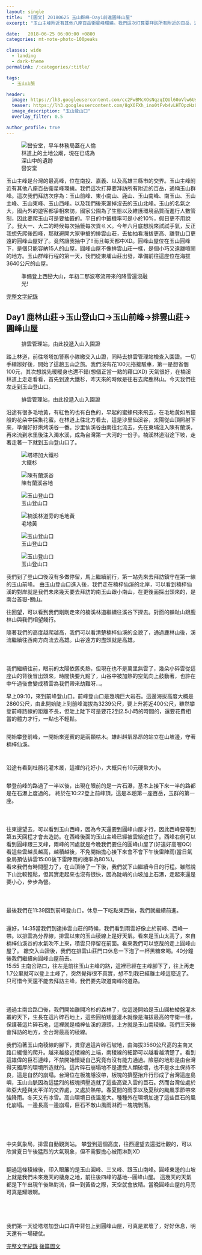 ```yaml
---
layout: single
title:  "[圖文] 20180625 玉山群峰-Day1前進圓峰山屋"
excerpt: "玉山主峰附近有其他八座百岳衛星峰環繞。我們這次打算要拜訪所有附近的百岳，通稱玉山群峰。這次我們拜訪次序為：玉山前峰、東小南山、鹿山、玉山南峰、南玉山、玉山主峰、玉山東峰、玉山西峰。以及我們後來漏掉沒去的玉山北峰。"

date:   2018-06-25 06:00:00 +0800
categories: mt-note-photo-100peaks

classes: wide
  - landing
  - dark-theme
permalink: /:categories/:title/

tags:
  - 玉山山脈

header:
  image: https://lh3.googleusercontent.com/cc2FwBMcXOsNqzqIQUl60oVlw6UsbTG4clgPhapLdT56TXCkwnr0Dm-F4PNvBvNdtVByUuU8LFAqhAFmo2c=w647-h220-rw
  teaser: https://lh3.googleusercontent.com/8gXOFXh_ino0tFvb4vLHTOpzHzUFeJ61VyysGqkKczmwbfaAK-D-9CmbA2D6PPCE4jCSNL2pydH1NgyQ2Js=w640-h480
  image_description: "玉山登山口"
  overlay_filter: 0.5

author_profile: true
---
```


<figure style="width: 40%" class="align-right">
  <img src="https://lh3.googleusercontent.com/KFQeYwnuD3XeQrqbpuASX2fMNzNYQ7UQjlS3cjERXHGQ4Yzg3QN7n-_cYNc2fvZRsqiqg2yN9eBIvQd73EA=w640-h480" alt="巒安堂，早年林務局蓋在人倫林道上的土地公廟，現在已成為深山中的遺跡">
  <figcaption>巒安堂</figcaption>
</figure> 
  
玉山主峰是台灣的最高峰，位在南投、嘉義、以及高雄三縣市的交界。玉山主峰附近有其他八座百岳衛星峰環繞。我們這次打算要拜訪所有附近的百岳，通稱玉山群峰。這次我們拜訪次序為：玉山前峰、東小南山、鹿山、玉山南峰、南玉山、玉山主峰、玉山東峰、玉山西峰。以及我們後來漏掉沒去的玉山北峰。玉山的名氣之大，國內外的遊客都爭相來訪，國家公園為了生態以及維護環境品質而進行人數管制，因此要爬玉山可是要抽籤的。平日的中籤機率可是小於10%，假日更不用說了。我大一、大二的時候每次抽籤每次貢ㄍㄨ。今年六月底想說來試試手氣，反正我想先爬後四峰，那就避開大家爭搶的排雲山莊，去抽抽看海拔更高、離登山口更遠的圓峰山屋好了。竟然讓我抽中了!!而且每天都中XD。圓峰山屋位在玉山圓峰下，是個只能容納15人的山屋。圓峰山屋不像排雲山莊一樣，是個小巧又遠離喧鬧的地方。玉山群峰行程的第一天，我們從東埔山莊出發，準備前往這座位在海拔3640公尺的山屋。

<figure style="width: 70%" class="align-center">
  <img src="https://lh3.googleusercontent.com/HTw1P9UhLRtxNrC54QMtqubtMHM6EC-oYGggZWvgSYHqhdL-1cbHRIS2RqW6QIws9PCaoThwesYvrV9Zwxs=w1000-h800" alt="">
  <figcaption>準備登上西巒大山，年初二那波寒流帶來的降雪還沒融光!</figcaption>
</figure> 


<a href="" class="btn btn--primary">完整文字紀錄</a>

## Day1 鹿林山莊->玉山登山口->玉山前峰->排雲山莊->圓峰山屋

<figure style="width:75%" class="align-center">
  <img src="https://lh3.googleusercontent.com/-PUO1LM_oKggJHrONeQS1wp6RiTWTa-a__U5L7uRMTeXZ47l32yWZkJra5Yul33FU__68musXTdj6BOUdbQ=w1000-h800" alt="">
  <figcaption> 排雲管理站，由此投遞入山入園證 </figcaption>
</figure> 

踏上林道，前往塔塔加警察小隊繳交入山證，同時去排雲管理站檢查入園證。一切手續辦好後，開始了這趟玉山之旅。我們沒有花100元搭接駁車，第一是想省個100元，其次想說先暖暖身也還不錯(想個正當一點的藉口XD)
天氣很好，在楠溪林道上走走看看，首先到達大鐵杉，昨天來的時候是往右去爬鹿林山。今天我們往左走到玉山登山口。

<figure style="width:75%" class="align-center">
  <img src="https://lh3.googleusercontent.com/OiLfapBmtQ5u4WYdxsDtmIw2cMhNR3VwyawTmD2DtX0rcSvKipHtkEYrV1KqGYeOoexfotjPeil2WbuZzU0=w1000-h800" alt="">
  <figcaption> 排雲管理站，由此投遞入山入園證 </figcaption>
</figure> 

沿途有很多毛地黃，有紅色的也有白色的，早起的蜜蜂飛來飛去，在毛地黃如吊鐘般的花朵中採集花蜜。在林道上往北方看去，這是沙里仙溪谷，太陽從山頂照射下來，準備好好烘烤溪谷一番。沙里仙溪谷由南往北流去，先在東埔注入陳有蘭溪，再來流到水里後注入濁水溪，成為台灣第一大河的一份子。楠溪林道沿途下坡，走著走著一下就到玉山登山口了。

<figure style="width: 45%" class="align-left">
  <img src="https://lh3.googleusercontent.com/u--Jis2OCRtB6dywKM9acdpRdCccTIeKu05t8qFWXATGzZdTitBg29E0-YAvg7a_uyRs_Rl28oR6Q-SIRZA=w640-h480" alt="塔塔加大鐵杉">
  <figcaption> 大鐵杉 </figcaption>
</figure> 

<figure style="width: 45%" class="align-right">
  <img src="https://lh3.googleusercontent.com/ImH3TSlM7EguSvH-J-eEm2_mGZVKdNFzYTWVkDH0TCXe_FHs09FJk5M4PgWYJKfmDfXjzaGW5k4UIKlvE3A=w640-h480" alt="陳有蘭溪谷">
  <figcaption> 陳有蘭溪谷地 </figcaption>
</figure> 


<figure  class="align-center">
  <img src="https://lh3.googleusercontent.com/w9ZMF7OLKLm5LAQu5JQ_jvQXlTI2dGcga5CKAPEqy-ayZJtFqvs4OCL4y-MJ08nfMmrF8RjmH92rmen_qDY=w1000-h800" alt="玉山登山口">
  <figcaption> 玉山登山口 </figcaption>
</figure> 


<figure style="width: 45%" class="align-left">
  <img src="https://lh3.googleusercontent.com/9bJ8iKdehQXxYdNfFs_d7auqZC9l9UI7-88pqbwxpU_BU_vWY8M0UPx0cAiDo0hVKhDcJJrCiPyzHcVbieo=w480-h640" alt="楠溪林道旁的毛地黃">
  <figcaption> 毛地黃 </figcaption>
</figure> 

<figure style="width: 45%" class="align-right">
  <img src="https://lh3.googleusercontent.com/GKpbYHacgX_uGGAtwG9yHeoAC_Bu1L8SPL_FrPgSvUjr46sBMnefhKS9ADhPzRlaPMQWitrvh8wsLsEM3Io=w480-h640" alt="玉山登山口">
  <figcaption> 玉山登山口 </figcaption>
</figure> 

<figure  class="align-center">
  <img src="https://lh3.googleusercontent.com/H0CS4XWwYOZES9FQdbvsFVqPr5CzAG7uOF3gJFyMrZoakkGiyNdrhizPWubzv6U9soRG52ZhKLZ5bCobpAk=w1000-h800" alt="玉山登山口">
  <figcaption> 玉山登山口 </figcaption>
</figure> 


我們到了登山口後沒有多做停留，馬上繼續前行，第一站先來去拜訪鎮守在第一線的玉山前峰。
由玉山登山口進入後，我們走在楠梓仙溪的北岸，可以看到楠梓仙溪的對岸就是我們未來幾天要去拜訪的南玉山跟小南山，在更後面探出頭來的，是南台首嶽-關山。

往回望，可以看到我們剛剛走來的楠溪林道繼續往溪谷下探去。對面的麟趾山跟鹿林山與我們相望餞行。

隨著我們的高度越爬越高，我們可以看清楚楠梓仙溪的全貌了，通過鹿林山後，溪流繼續往西南方向流去高雄。山谷遠方的盡頭就是高雄。


<figure style="width: 45%" class="align-left">
  <img src="https://2.bp.blogspot.com/-mbrimzC1GP0/WziE4V8mJYI/AAAAAAAA2yI/IgEo0uS3AJ8dRy94NismC9CsqgNxJ1snQCLcBGAs/s1600/_MG_8204.JPG" alt="">
  <figcaption>  </figcaption>
</figure> 

<figure style="width: 45%" class="align-right">
  <img src="https://3.bp.blogspot.com/-Y2fO5LhcOBI/WziE6IgTJBI/AAAAAAAA2yQ/YL99oST2oA864t_inrKA8j-iLNxGtn7gwCLcBGAs/s1600/_MG_8208.JPG" alt="">
  <figcaption>  </figcaption>
</figure> 

<figure class="align-center">
  <img src="https://lh3.googleusercontent.com/AohyXQ3-F_KlZMyQHX8gKj6QOvxjg-Jt3RTxvwqDzJYxwEv9zcSVCoPbZOBwAdg7xOQ1SZo2toOYv4NK79E=w1000-h800" alt="">
  <figcaption>  </figcaption>
</figure> 

我們繼續往前，眼前的太陽依舊炙熱，但現在也不是萬里無雲了，幾朵小碎雲從這座山的背後冒出頭來，時間快要九點了，山谷中被加熱的空氣向上鼓動著，也許在中午過後會變成積雲為我們帶來劫難呀...。

早上09:10，來到前峰登山口。前峰登山口是幾塊巨大岩石。這邊海拔高度大概是2860公尺，由此開始陡上到前峰海拔為3239公尺，要上升將近400公尺，雖然攀登前峰路線的距離不長，但陡上陡下可是要花2到2.5小時的時間的，還要花費相當的體力才行，一點也不輕鬆。

<figure class="align-center">
  <img src="https://4.bp.blogspot.com/-RnnbgLy9j0M/WziJYMXu-1I/AAAAAAAA2zA/N0FfxmMf-0cj20JxGM6IM5mQLBA2326ZgCLcBGAs/s1600/_MG_8232.JPG" alt="">
  <figcaption>  </figcaption>
</figure> 

開始攀登前峰，一開始來迎賓的是兩顆枯木。雄赳赳氣昂昂的站立在山坡邊，守著楠梓仙溪。

<figure class="align-center">
  <img src="https://3.bp.blogspot.com/-0aAZGQSkIs0/WziJYT_n5xI/AAAAAAAA2zI/J2Sx55Xz6KEzZaEaze0mSwCgZUpJX3Z-gCLcBGAs/s1600/_MG_8233.JPG" alt="">
  <figcaption>  </figcaption>
</figure> 

<figure class="align-center">
  <img src="https://1.bp.blogspot.com/-uBe2HQF_nqQ/WziJYPrFtrI/AAAAAAAA2zE/Ure4XXy7ukw5Cb1KyL_SlYILkBUtq_-xQCLcBGAs/s1600/_MG_8239.JPG" alt="">
  <figcaption>  </figcaption>
</figure> 


沿途有看到杜鵑花灌木叢，這裡的花好小，大概只有10元硬幣大小。

<figure class="align-center">
  <img src="https://1.bp.blogspot.com/-AMe94vVAcvs/WziJZfWINxI/AAAAAAAA2zM/VKNUYr-QeVoYseEr-xwsVVl5DODzih2-ACLcBGAs/s1600/_MG_8249.JPG" alt="">
  <figcaption>  </figcaption>
</figure> 

攀登前峰的路過了一半以後，出現在眼前的是一片石瀑，基本上接下來一半的路都是在石瀑上度過的。
終於在10:22登上前峰頂，這是本趟第一座百岳，玉群的第一座。

<figure style="width: 45%" class="align-left">
  <img src="https://lh3.googleusercontent.com/2qgbwEYan46_Hh4rQMPp69ALQflVJjhR2JIGIbvZ3GgmE6XwbgxY7OrGaL_kmX6nvh5RVAbyWVWdQDVIebI=w640-h480" alt="">
  <figcaption>  </figcaption>
</figure> 

<figure style="width: 45%" class="align-right">
  <img src="https://lh3.googleusercontent.com/fRGhQUMtSBY4eEm288ROiBUHVY-6eFrLBjIuxCGOCHn4qEMdX7l485t2SoXOXErD56zV28h9gYbRJSuxaek=w640-h480" alt="">
  <figcaption>  </figcaption>
</figure> 

<figure class="align-center">
  <img src="https://lh3.googleusercontent.com/QrmH-5gYN7YQ1QKwYtk3zBEOLQ39bBnUWN2ZcGfpGseJespn_WaiaKN8WBg2eC0eKx-LCvk0uBETrZbR8SU=w1000-h800" alt="">
  <figcaption>  </figcaption>
</figure> 

往東邊望去，可以看到玉山西峰，因為今天還要到圓峰山屋才行，因此西峰要等到第五天回程才會去造訪。在西峰後面的玉山主峰已經被雲給遮住了。西峰右側可以看到圓峰跟三叉峰，兩峰的凹處就是今晚我們要住的圓峰山屋了(好遠好高喔QQ)
看這些雲越長越高，越積越後，不免開始擔心接下來會不會下午後雷陣雨(當日氣象局預估排雲15:00後下雷陣雨的機率為80%)。  
看來我們有時間壓力了，在山頂待了一下後，我們就下山繼續今日的行程。雖然說下山比較輕鬆，但其實走起來也沒有很快，因為陡峭的山坡加上石瀑，走起來還是要小心，步步為營。

<figure style="width: 45%" class="align-left">
  <img src="https://1.bp.blogspot.com/-IjEc9NW9Ji0/WziQOG9_r8I/AAAAAAAA2z8/K1QEJBDtaGMWhcqWGrbBxLNr9h6qVHptgCLcBGAs/s1600/_MG_8265.JPG" alt="">
  <figcaption>  </figcaption>
</figure> 

<figure style="width: 45%" class="align-right">
  <img src="https://4.bp.blogspot.com/-DXM-GIgGLrE/WziSt3ypUQI/AAAAAAAA20M/Rx6GFw7l5vY32MlngAM6IPsT1u1fOOTfgCLcBGAs/s1600/_MG_8293.JPG" alt="">
  <figcaption>  </figcaption>
</figure> 

<figure class="align-center">
  <img src="https://lh3.googleusercontent.com/cLeTEfxXCYy_223vV0Vf7PwlGzzsPj5EHiGxr-SMfGCYi02Z5h8pCHdG3B1Rdl5wyiskZvtDUTcUmCBejPI=w1000-h800" alt="">
  <figcaption>  </figcaption>
</figure> 

最後我們在11:39回到前峰登山口。休息一下吃點東西後，我們就繼續前進。

<figure  class="align-center">
  <img src="https://lh3.googleusercontent.com/1d_mLjZEqBAdtptQPa4c_uR8fbR0mrr82YoC56MRFtThMyS8uxbk9Vjtqs02VZFUjCoNks7mPB4gGN9XsrY=w1000-h800" alt="">
  <figcaption>  </figcaption>
</figure> 

還好，14:35當我們到達排雲山莊的時候，我們看到雨雲好像止於前峰、西峰一帶。以排雲為分界線，排雲以東的玉山稜線上是好天氣。看來是玉山太高了，來自楠梓仙溪谷的水氣吹不上來，積雲只停留在前面。看來我們可以悠哉的走上圓峰山屋了。
繳交入山證後，我們在排雲山莊門口休息一下泡了一杯黑糖來喝。40分鐘後我們繼續向圓峰山屋前去。  
15:55 主南岔路口，往左是前往玉山主峰的路，這裡已經在主峰腳下了，往上再走1.7公里就可以登上主峰了，突然覺得很不真實，想不到我已經離主峰這麼近了。只可惜今天還不能去拜訪主峰，我們要先取道南峰的道路。


<figure style="width: 45%" class="align-left">
  <img src="https://lh3.googleusercontent.com/7-v4OobruITomyofNzrPrIQq_wjmbMncHqah4k-OA05UQxVspHiEf2V_cI_9wDJIuve6ULaRlDGDT7pfG4k=w640-h480" alt="">
  <figcaption>  </figcaption>
</figure> 

<figure style="width: 45%" class="align-right">
  <img src="https://lh3.googleusercontent.com/HTw1P9UhLRtxNrC54QMtqubtMHM6EC-oYGggZWvgSYHqhdL-1cbHRIS2RqW6QIws9PCaoThwesYvrV9Zwxs=w640-h480" alt="">
  <figcaption>  </figcaption>
</figure> 

<figure class="align-center">
  <img src="https://3.bp.blogspot.com/-nyWfDXX2hnM/WziUqnSzHqI/AAAAAAAA21A/ZZiEhmIo8PQvBkKD8cCnFQJzd-mGI9q5QCLcBGAs/s1600/_MG_8338.JPG" alt="">
  <figcaption>  </figcaption>
</figure> 

通過主南岔路口後，我們開始離開冷杉的森林了，從這邊開始是玉山圓柏矮盤灌木叢的天下，生長在這片碎石地上，這些圓柏矮盤灌木就像是海拔最高的守衛一樣，保護著這片碎石地，這裡就是楠梓仙溪的源頭，上方就是玉山南稜線。我們三天後會拜訪的地方，全台灣最高的稜線。

我們沿著玉山南稜線的腳下，貫穿過這片碎石坡地，由海拔3560公尺高的主南叉路口緩慢的爬升。越來越接近稜線的上端，南稜線的細節可以越看越清楚了。看到這雄偉的巨石連峰，不禁開始懷疑自己究竟有沒有能力通過。險惡的地形是由台灣得天獨厚的環境所造就的。這片碎石崩塌地不是遭受人類破壞，也不是水土保持不良，這是自然的崩塌。台灣位在板塊隱沒帶，板塊的擠壓抬升行形成了台灣這座島嶼，玉山山脈因為這猛烈的板塊擠壓造就了這些高聳入雲的巨石。然而台灣位處於歐亞大陸與太平洋的交界處，又處於熱帶。春夏間的雨季以及夏秋的颱風季節帶來強降雨。冬天又有冰雪。高山環境日夜溫差大。種種外在環境加速了這些巨石的風化崩塌。一邊長高一邊崩塌，巨石不敵山風雨淋而一塊塊剝落。

<figure style="width: 45%" class="align-left">
  <img src="https://1.bp.blogspot.com/-HecRmGf3ytw/WziUrKq8cbI/AAAAAAAA21E/xS_4PNQ0uusDoLq1fRrHM4VPF4-2Qf86QCLcBGAs/s1600/_MG_8341.JPG" alt="">
  <figcaption>  </figcaption>
</figure> 

<figure style="width: 45%" class="align-right">
  <img src="https://2.bp.blogspot.com/-F_3zCrYChL8/WzicE9Oh2NI/AAAAAAAA21o/pMs3FZ0bQDoKBU2wf62dR8D1MWqPGi4hACLcBGAs/s1600/_MG_8351.JPG" alt="">
  <figcaption>  </figcaption>
</figure> 

<figure style="width: 45%" class="align-left">
  <img src="https://lh3.googleusercontent.com/hqduaBYlxk-ewNsIw3yKA82TMARDDoXw0CvDKd5mJ8yJS6Rhj4khS7MhOpv5MrKcaQhnPujpYUe1bW-QRN4=w640-h480" alt="">
  <figcaption>  </figcaption>
</figure> 

<figure style="width: 45%" class="align-right">
  <img src="https://lh3.googleusercontent.com/ov_LSENnsIXPShZ9OHUZCjhZE3X3bfZAckRwHOdxo9VAhRFh-dMbNegc0n7bU5wDKm9zKkXWqWDQUll_sfM=w640-h480" alt="">
  <figcaption>  </figcaption>
</figure> 

<figure class="align-center">
  <img src="https://lh3.googleusercontent.com/sP9OPJwceOvjatCD0ImOhtlFfhdFnUKBc_3ZDvRmnTa4pZDrgDyuu_7D692Qv-DXhb3Nwl4PUMaZzkMtLoQ=w1000-h800" alt="">
  <figcaption>  </figcaption>
</figure> 

中央氣象局，排雲自動觀測站。
攀登到這個高度，往西邊望去還挺壯觀的，可以欣賞夏日午後猛烈的大氣現象，但不需要擔心被雨淋到XD

<figure class="align-center">
  <img src="https://lh3.googleusercontent.com/SY_ATHgJ6Yc1_qkxA9OduDTfJ-HgIp3HGYhJ5IdgYduzJpsFHgEuYiWBj3oNFdxIPFXtGYwxC5sT4BPUOGU=w1000-h800" alt="">
  <figcaption>  </figcaption>
</figure> 

翻過這條稜線後，印入眼簾的是玉山圓峰、三叉峰、跟玉山南峰。圓峰東邊的山坡上就是我們未來幾天的棲身之地，前往後四峰的基地--圓峰山屋。
這幾天的天氣都是下午出現午後熱對流，但一到黃昏之際，天空就會放晴。當晚圓峰山屋的月亮可真是耀眼啊。

<figure class="align-center">
  <img src="https://3.bp.blogspot.com/-7KerBQ0wXiE/Wzjc-vXo6lI/AAAAAAAA22Q/s5IHeiFKiN0B8tcAIbgpzfRjgwgPhXToQCLcBGAs/s1600/_MG_8374.JPG" alt="">
  <figcaption>  </figcaption>
</figure> 

<figure style="width: 45%" class="align-left">
  <img src="https://1.bp.blogspot.com/-0n7waC54-Cs/WzjeBYAQUhI/AAAAAAAA22g/-aggDM5ZZMcp2fdwhjBkUW33FrmXQ7OqgCLcBGAs/s1600/_MG_8380.JPG" alt="">
  <figcaption>  </figcaption>
</figure> 

<figure style="width: 45%" class="align-right">
  <img src="https://3.bp.blogspot.com/-c3667Kja11Y/WzjeCHO7m7I/AAAAAAAA22k/RRndu6OMNQgXh8MWm6bTKL-UQQm77aFzACLcBGAs/s1600/_MG_8383.JPG" alt="">
  <figcaption>  </figcaption>
</figure> 

<figure class="align-center">
  <img src="https://lh3.googleusercontent.com/KFQeYwnuD3XeQrqbpuASX2fMNzNYQ7UQjlS3cjERXHGQ4Yzg3QN7n-_cYNc2fvZRsqiqg2yN9eBIvQd73EA=w1000-h800" alt="">
  <figcaption>  </figcaption>
</figure> 

我們第一天從塔塔加登山口背中背包上到圓峰山屋，可真是累壞了，好好休息，明天還有一場硬仗。

<a href="/mountaineeringNote/Shakolo_Sato_Note/" class="btn btn--primary">完整文字紀錄</a>
<a href="/mountaineeringPhoto/Shakolo_Sato_Photo_Day2And3/" class="btn btn--warning">後篇圖文</a>

